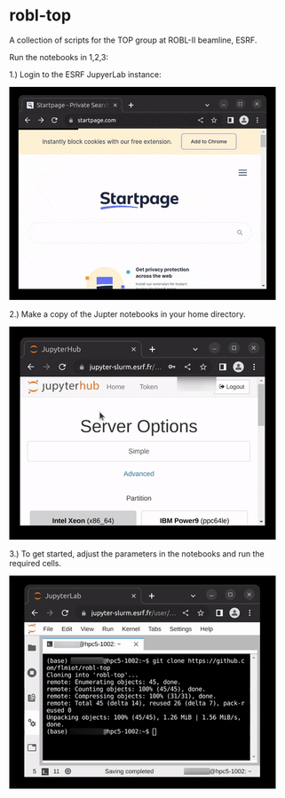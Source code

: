 # robl-top
A collection of scripts for the TOP group at ROBL-II beamline, ESRF.

Run the notebooks in 1,2,3:

1.) Login to the ESRF JupyerLab instance:

![image info](./doc/gifs/login.gif)

2.) Make a copy of the Jupter notebooks in your home directory.

![image info](./doc/gifs/clone.gif)

3.) To get started, adjust the parameters in the notebooks and run the required cells.

![image info](./doc/gifs/herfd.gif)
